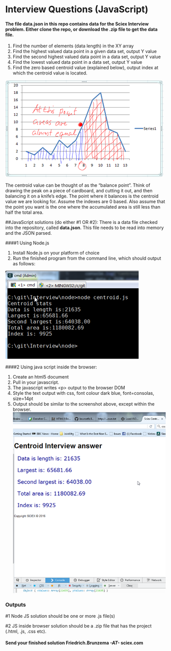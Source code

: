 # Interview Questions (JavaScript)
#### The file data.json  in this repo contains data for the Sciex Interview problem.  Either clone the repo, or download the .zip file to get the data file.
   1. Find the number of elements (data length) in the XY array
   2. Find the highest valued data point in a given data set, output Y value
   2. Find the second highest valued data point in a data set, output Y value
   3. Find the lowest valued data point in a data set, output Y value
   4. Find the zero based centroid value (explained below), output index at which the centroid value is located.

![Centroid peak.](peak.png)

The centroid value can be thought of as the “balance point”.  Think of drawing the peak on a piece of cardboard, and cutting it out, and then balancing it on a knife’s edge.  The point where it balances is the centroid value we are looking for.
Assume the indexes are 0 based.  Also assume that the point you want is the one where the accumulated area is still less than half the total area.


##JavaScript solutions  (do either #1 OR #2):
There is a data file checked into the repository, called **data.json**.  This file needs to be read into memory and the JSON parsed.

###\#1 Using Node.js
1.	Install Node.js on your platform of choice
2.	Run the finished program from the command line, which should output as follows:

![Desired Output](cmdLineOutput.png) 

###\#2  Using java script inside the browser:
1.	Create an html5 document
2.	Pull in your javascript.
3.	The javascript writes <p\> output to the browser DOM
4.	Style the text output with css, font colour dark blue, font=consolas, size=14pt
5.	Output should be similar to the screenshot above, except within the browser.
![Desired Output Web](webAnswer.png) 

### Outputs
\#1 Node JS solution should be one or more .js file(s)

\#2 JS inside browser solution should be a .zip file that has the project (.html, .js, .css etc).

#### Send your finished solution Friedrich.Brunzema *-AT-* sciex.com
